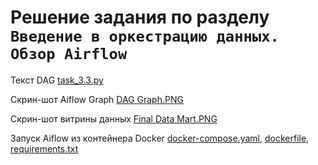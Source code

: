 # Решение задания по разделу ```Введение в оркестрацию данных. Обзор Airflow```

Текст DAG [task_3.3.py](task_3.3.py)

Скрин-шот Aiflow Graph [DAG Graph.PNG](DAG_Graph.PNG)

Скрин-шот витрины данных [Final Data Mart.PNG](Final_Data_Mart.PNG)

Запуск Aiflow из контейнера Docker [docker-compose.yaml](docker-compose.yaml), [dockerfile](dockerfile), [requirements.txt](requirements.txt)

